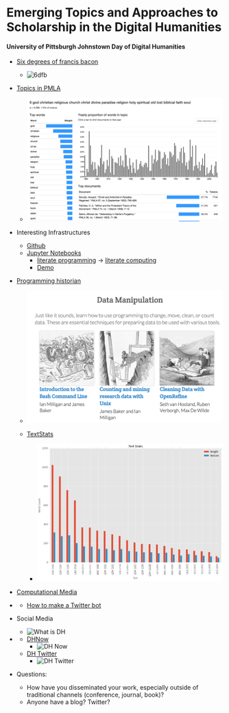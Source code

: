# Emerging Topics and Approaches to Scholarship in the Digital Humanities

#### University of Pittsburgh Johnstown Day of Digital Humanities



- [Six degrees of francis bacon](http://www.6dfb.org/)
  - ![6dfb](http://www.constellations.pitt.edu/sites/default/files/field/blog/Laud5.jpeg)
- [Topics in PMLA](http://agoldst.github.io/dfr-browser/demo/)
  - ![dfr-browser](dfr-browser.png)
- Interesting Infrastructures
  - [Github](https://github.com/mcburton/)
  - [Jupyter Notebooks](http://jupyter.org)
    - [literate programming](https://en.wikipedia.org/wiki/Literate_programming) -> [literate computing](http://blog.fperez.org/2013/04/literate-computing-and-computational.html)
    - [Demo](https://try.jupyter.org/)


- [Programming historian](http://programminghistorian.org/)
  
  - ![Programing Historian](prog-hist.png)
  
  
  - [TextStats](https://github.com/johnlaudun/textstats)
    - ![Text Stats](https://github.com/johnlaudun/textstats/blob/master/images/textstats_55_0.png?raw=true)
  
- [Computational Media](http://www.annettevee.com/2015fall_computationalmedia/)
  
- - [How to make a Twitter bot](https://emerging.commons.gc.cuny.edu/2013/10/making-twitter-bot-python-tutorial/)
  
- Social Media
  
  - ![What is DH](what-is-dh.png)
  
- - [DHNow](http://digitalhumanitiesnow.org/subscribed-feeds/)
    - ![DH Now](http://pressforward.org/wp-content/uploads/2013/10/5dhnow_flow.png)
  - [DH Twitter](http://www.martingrandjean.ch/digital-humanities-on-twitter/)
    - ![DH Twitter](http://www.martingrandjean.ch/wp-content/uploads/2015/07/DH-network.png)
  
- Questions:
  
  - How have you disseminated your work, especially outside of traditional channels (conference, journal, book)?
  - Anyone have a blog? Twitter?